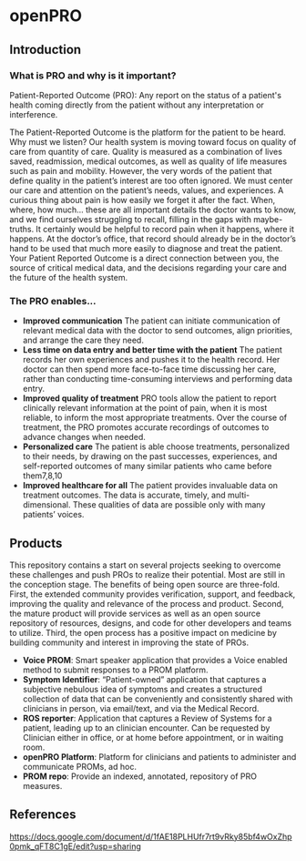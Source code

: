 # openPRO
## Introduction
### What is PRO and why is it important?
Patient-Reported Outcome (PRO): Any report on the status of a patient's health coming directly from the patient without any interpretation or interference.

The Patient-Reported Outcome is the platform for the patient to be heard. Why must we listen?
Our health system is moving toward focus on quality of care from quantity of care. Quality is measured as a combination of lives saved, readmission, medical outcomes, as well as quality of life measures such as pain and mobility. However, the very words of the patient that define quality in the patient’s interest are too often ignored. We must center our care and attention on the patient’s needs, values, and experiences.
A curious thing about pain is how easily we forget it after the fact. When, where, how much... these are all important details the doctor wants to know, and we find ourselves struggling to recall, filling in the gaps with maybe- truths. It certainly would be helpful to record pain when it happens, where it happens. At the doctor’s office, that record should already be in the doctor’s hand to be used that much more easily to diagnose and treat the patient.
Your Patient Reported Outcome is a direct connection between you, the source of critical medical data, and the decisions regarding your care and the future of the health system.

### The PRO enables...
- **Improved communication** The patient can initiate communication of relevant medical data with the doctor to send outcomes, align priorities, and arrange the care they need.
- **Less time on data entry and better time with the patient** The patient records her own experiences and pushes it to the health record. Her doctor can then spend more face-to-face time discussing her care, rather than conducting time-consuming interviews and performing data entry.
- **Improved quality of treatment** PRO tools allow the patient to report clinically relevant information at the point of pain, when it is most reliable, to inform the most appropriate treatments. Over the course of treatment, the PRO promotes accurate recordings of outcomes to advance changes when needed.
- **Personalized care** The patient is able choose treatments, personalized to their needs, by drawing on the past successes, experiences, and self-reported outcomes of many similar patients who came before them7,8,10
- **Improved healthcare for all** The patient provides invaluable data on treatment outcomes. The data is accurate, timely, and multi-dimensional. These qualities of data are possible only with many patients’ voices.


## Products
This repository contains a start on several projects seeking to overcome these challenges and push PROs to realize their potential. Most are still in the conception stage. The benefits of being open source are three-fold. First, the extended community provides verification, support, and feedback, improving the quality and relevance of the process and product. Second, the mature product will provide services as well as an open source repository of resources, designs, and code for other developers and teams to utilize. Third, the open process has a positive impact on medicine by building community and interest in improving the state of PROs.

- **Voice PROM**: Smart speaker application that provides a Voice enabled method to submit responses to a PROM platform.
- **Symptom Identifier**: “Patient-owned” application that captures a subjective nebulous idea of symptoms and creates a structured collection of data that can be conveniently and consistently shared with clinicians in person, via email/text, and via the Medical Record.
- **ROS reporter**: Application that captures a Review of Systems for a patient, leading up to an clinician encounter. Can be requested by Clinician either in office, or at home before appointment, or in waiting room. 
- **openPRO Platform**: Platform for clinicians and patients to administer and communicate PROMs, ad hoc. 
- **PROM repo**: Provide an indexed, annotated, repository of PRO measures.

## References
https://docs.google.com/document/d/1fAE18PLHUfr7rt9vRky85bf4wOxZhp0pmk_qFT8C1gE/edit?usp=sharing
